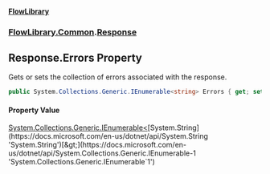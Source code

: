 #### [FlowLibrary](FlowLibrary.md 'FlowLibrary')
### [FlowLibrary.Common](FlowLibrary.Common.md 'FlowLibrary.Common').[Response](Response.md 'FlowLibrary.Common.Response')

## Response.Errors Property

Gets or sets the collection of errors associated with the response.

```csharp
public System.Collections.Generic.IEnumerable<string> Errors { get; set; }
```

#### Property Value
[System.Collections.Generic.IEnumerable&lt;](https://docs.microsoft.com/en-us/dotnet/api/System.Collections.Generic.IEnumerable-1 'System.Collections.Generic.IEnumerable`1')[System.String](https://docs.microsoft.com/en-us/dotnet/api/System.String 'System.String')[&gt;](https://docs.microsoft.com/en-us/dotnet/api/System.Collections.Generic.IEnumerable-1 'System.Collections.Generic.IEnumerable`1')